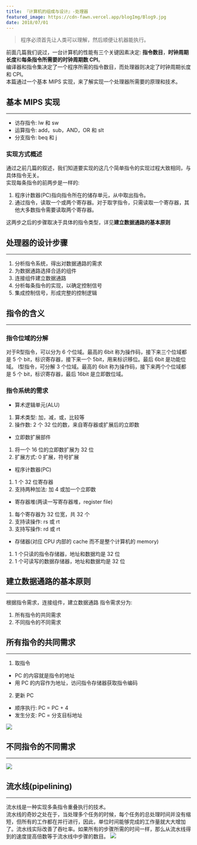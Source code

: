 ```yaml
---
title: 『计算机的组成与设计』-处理器
featured_image: https://cdn-fawn.vercel.app/blogImg/Blog9.jpg
date: 2018/07/01
---
```


> 程序必须首先让人类可以理解，然后顺便让机器能执行。

前面几篇我们说过，一台计算机的性能有三个关键因素决定: **指令数目**，**时钟周期长度**和**每条指令所需要的时钟周期数 CPI**。  
编译器和指令集决定了一个程序所需的指令数目，而处理器则决定了时钟周期长度和 CPI。  
本篇通过一个基本 MIPS 实现，来了解实现一个处理器所需要的原理和技术。

## 基本 MIPS 实现
***  
- 访存指令: lw 和 sw
- 运算指令: add，sub，AND，OR 和 slt
- 分支指令: beq 和 j

### 实现方式概述
通过之前几篇的叙述，我们知道要实现的这几个简单指令的实现过程大致相同，与具体指令无关。  
实现每条指令的前两步是一样的: 
1. 程序计数器(PC)指向指令所在的储存单元，从中取出指令。
2. 通过指令，读取一个或两个寄存器。对于取字指令，只需读取一个寄存器，其他大多数指令需要读取两个寄存器。

这两步之后的步骤取决于具体的指令类型，详见**建立数据通路的基本原则**

## 处理器的设计步骤
***  
1. 分析指令系统，得出对数据通路的需求
2. 为数据通路选择合适的组件
3. 连接组件建立数据通路
4. 分析每条指令的实现，以确定控制信号
5. 集成控制信号，形成完整的控制逻辑

## 指令的含义
***  
### 指令位域的分解
对于R型指令，可以分为 6 个位域。最高的 6bit 称为操作码，接下来三个位域都是 5 个 bit，标识寄存器，接下来一个 5bit，用来标识移位。最后 6bit 是功能位域。
I型指令，可分解 3 个位域。最高的 6bit 称为操作码，接下来两个个位域都是 5 个 bit，标识寄存器，最后 16bit 是立即数位域。

### 指令系统的需求
- 算术逻辑单元(ALU)
 1. 算术类型: 加，减，或，比较等
 2. 操作数: 2 个 32 位的数，来自寄存器或扩展后的立即数
- 立即数扩展部件
 1. 将一个 16 位的立即数扩展为 32 位
 2. 扩展方式: 0 扩展，符号扩展
- 程序计数器(PC)
 1. 1 个 32 位寄存器
 2. 支持两种加法: 加 4 或加一个立即数
- 寄存器堆(两读一写寄存器堆，register file)
 1. 每个寄存器为 32 位宽，共 32 个
 2. 支持读操作: rs 或 rt
 3. 支持写操作: rd 或 rt
- 存储器(对应 CPU 内部的 cache 而不是整个计算机的 memory)
 1. 1 个只读的指令存储器，地址和数据均是 32 位
 2. 1 个可读写的数据存储器，地址和数据均是 32 位

## 建立数据通路的基本原则
***  
根据指令需求，连接组件，建立数据通路
指令需求分为: 
 1. 所有指令的共同需求
 2. 不同指令的不同需求

## 所有指令的共同需求
***  
1. 取指令
 - PC 的内容就是指令的地址
 - 用 PC 的内容作为地址，访问指令存储器获取指令编码  

2. 更新 PC
 - 顺序执行: PC = PC + 4
 - 发生分支: PC = 分支目标地址

![](https://cdn-fawn.vercel.app/contentImg/pipelinine/IFU.png)
## 不同指令的不同需求
***  
![](https://cdn-fawn.vercel.app/contentImg/pipelinine/diff-instruction-demand.png)

## 流水线(pipelining)
***  
流水线是一种实现多条指令重叠执行的技术。  
流水线的奇妙之处在于，当处理多个任务的时候，每个任务的总处理时间并没有缩短，但所有的工作都在并行进行，因此，单位时间能够完成的工作量就大大增加了。流水线实际改善了吞吐率。如果所有的步骤所需的时间一样，那么从流水线得到的速度提高倍数等于流水线中步骤的数目。
![](https://cdn-fawn.vercel.app/contentImg/pipelinine/Pipeline.png)